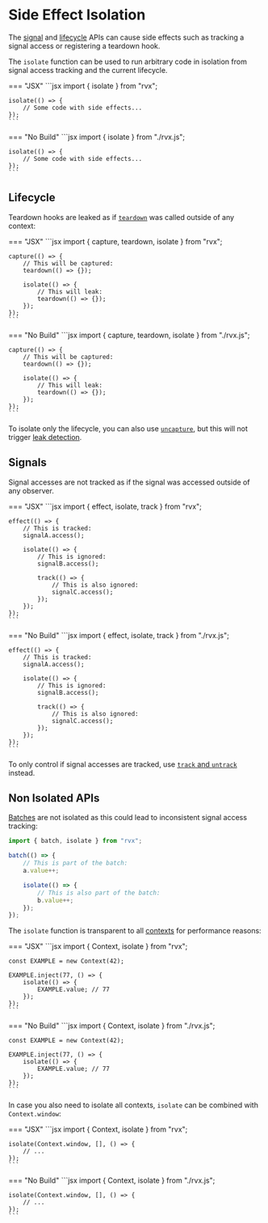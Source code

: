 # Side Effect Isolation
The [signal](./signals.md) and [lifecycle](./lifecycle.md) APIs can cause side effects such as tracking a signal access or registering a teardown hook.

The `isolate` function can be used to run arbitrary code in isolation from signal access tracking and the current lifecycle.

=== "JSX"
	```jsx
	import { isolate } from "rvx";

	isolate(() => {
		// Some code with side effects...
	});
	```

=== "No Build"
	```jsx
	import { isolate } from "./rvx.js";

	isolate(() => {
		// Some code with side effects...
	});
	```

## Lifecycle
Teardown hooks are leaked as if [`teardown`](./lifecycle.md#teardown) was called outside of any context:

=== "JSX"
	```jsx
	import { capture, teardown, isolate } from "rvx";

	capture(() => {
		// This will be captured:
		teardown(() => {});

		isolate(() => {
			// This will leak:
			teardown(() => {});
		});
	});
	```

=== "No Build"
	```jsx
	import { capture, teardown, isolate } from "./rvx.js";

	capture(() => {
		// This will be captured:
		teardown(() => {});

		isolate(() => {
			// This will leak:
			teardown(() => {});
		});
	});
	```

To isolate only the lifecycle, you can also use [`uncapture`](./lifecycle.md#uncapture), but this will not trigger [leak detection](../testing.md#leak-detection).

## Signals
Signal accesses are not tracked as if the signal was accessed outside of any observer.

=== "JSX"
	```jsx
	import { effect, isolate, track } from "rvx";

	effect(() => {
		// This is tracked:
		signalA.access();

		isolate(() => {
			// This is ignored:
			signalB.access();

			track(() => {
				// This is also ignored:
				signalC.access();
			});
		});
	});
	```

=== "No Build"
	```jsx
	import { effect, isolate, track } from "./rvx.js";

	effect(() => {
		// This is tracked:
		signalA.access();

		isolate(() => {
			// This is ignored:
			signalB.access();

			track(() => {
				// This is also ignored:
				signalC.access();
			});
		});
	});
	```

To only control if signal accesses are tracked, use [`track` and `untrack`](./signals.md#track-untrack) instead.

## Non Isolated APIs
[Batches](./signals.md#batch) are not isolated as this could lead to inconsistent signal access tracking:

```jsx
import { batch, isolate } from "rvx";

batch(() => {
	// This is part of the batch:
	a.value++;

	isolate(() => {
		// This is also part of the batch:
		b.value++;
	});
});
```

The `isolate` function is transparent to all [contexts](./context.md) for performance reasons:

=== "JSX"
	```jsx
	import { Context, isolate } from "rvx";

	const EXAMPLE = new Context(42);

	EXAMPLE.inject(77, () => {
		isolate(() => {
			EXAMPLE.value; // 77
		});
	});
	```

=== "No Build"
	```jsx
	import { Context, isolate } from "./rvx.js";

	const EXAMPLE = new Context(42);

	EXAMPLE.inject(77, () => {
		isolate(() => {
			EXAMPLE.value; // 77
		});
	});
	```

In case you also need to isolate all contexts, `isolate` can be combined with `Context.window`:

=== "JSX"
	```jsx
	import { Context, isolate } from "rvx";

	isolate(Context.window, [], () => {
		// ...
	});
	```

=== "No Build"
	```jsx
	import { Context, isolate } from "./rvx.js";

	isolate(Context.window, [], () => {
		// ...
	});
	```
